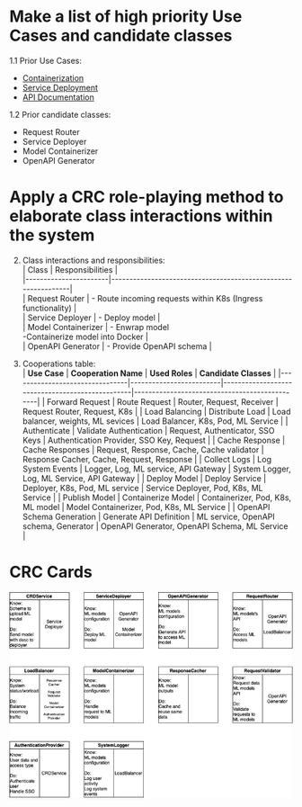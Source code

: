 # Make a list of high priority Use Cases and candidate classes
1.1 Prior Use Cases:
- [Containerization](../Task_5/UseCases/8_uc_containerization.puml)
- [Service Deployment](../Task_5/UseCases/9_uc_service_deployment.puml)
- [API Documentation](../Task_5/UseCases/10_uc_documentation.puml)

1.2 Prior candidate classes:
- Request Router
- Service Deployer
- Model Containerizer
- OpenAPI Generator

# Apply a CRC role-playing method to elaborate class interactions within the system
2. Class interactions and responsibilities:  
| Class 		 		| Responsibilities                                              |  
|-----------------------|---------------------------------------------------------------|  
| Request Router 		| - Route incoming requests within K8s (Ingress functionality)  |  
| Service Deployer		| - Deploy model	                                            |  
| Model Containerizer	| - Enwrap model<br>-Containerize model into Docker	            |  
| OpenAPI Generator		| - Provide OpenAPI schema                                      |  


3. Cooperations table:  
| **Use Case**                   | **Cooperation Name**    | **Used Roles**                                  | **Candidate Classes**                         |
|--------------------------------|-------------------------|-------------------------------------------------|-----------------------------------------------|
| Forward Request                | Route Request           | Router, Request, Receiver                       | Request Router, Request, K8s                  |
| Load Balancing                 | Distribute Load         | Load balancer, weights, ML sevices              | Load Balancer, K8s, Pod, ML Service           |
| Authenticate                   | Validate Authentication | Request, Authenticator, SSO Keys                | Authentication Provider, SSO Key, Request     |
| Cache Response                 | Cache Responses         | Request, Response, Cache, Cache validator       | Response Cacher, Cache, Request, Response     |
| Collect Logs                   | Log System Events       | Logger, Log, ML service, API Gateway            | System Logger, Log, ML Service, API Gateway   |
| Deploy Model                   | Deploy Service          | Deployer, K8s, Pod, ML service                  | Service Deployer, Pod, K8s, ML Service        |
| Publish Model                  | Containerize Model      | Containerizer, Pod, K8s, ML model               | Model Containerizer, Pod, K8s, ML Service     |
| OpenAPI Schema Generation      | Generate API Definition | ML service, OpenAPI schema, Generator           | OpenAPI Generator, OpenAPI Schema, ML Service |

# CRC Cards
![CRC Card](https://github.com/fanglores/Advanced-Software-Design/blob/master/PracticeTasks/Task_6/res/crc_k8c.png?raw=true)